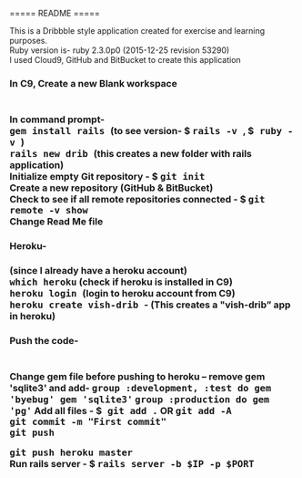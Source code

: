 ===== README =====

 This is a Dribbble style application created for exercise and learning purposes. <br>
 Ruby version is- ruby 2.3.0p0 (2015-12-25 revision 53290)<br>
I used Cloud9, GitHub and BitBucket to create this application<br>
 <h3>In C9, Create a new Blank workspace <h3/> <br>
 In command prompt-<br>
 <tt>gem install rails </tt>   (to see version- $ <tt>rails -v </tt>,  $<tt> ruby -v </tt>)<br>
<tt>rails new drib </tt>      (this creates a new folder with rails application)<br>
Initialize empty Git repository - $ <tt>git init</tt><br>
Create a new repository (GitHub & BitBucket)<br>
Check to see if all remote repositories connected - $ <tt>git remote -v show</tt><br>
Change Read Me file<br>

<h3>Heroku-<h3/> (since I already have a heroku account)<br>
<tt>which heroku</tt> (check if heroku is installed in C9)<br>
<tt>heroku login </tt>(login to heroku account from C9)<br>
<tt>heroku create vish-drib </tt>- (This creates a "vish-drib” app in heroku)<br>

<h3>Push the code-<h3/><br>
Change gem file before pushing to heroku – remove gem 'sqlite3' and add- 
<tt>group :development, :test do
    gem 'byebug'
    gem 'sqlite3'</tt>
<tt>group :production do
    gem 'pg'</tt>
Add all files - $<tt> git add .</tt>   OR <tt>git add -A</tt><br>
<tt>git commit -m "First commit"</tt><br>
<tt>git push</tt><br>

<tt>git push heroku master</tt><br>
Run rails server - $ <tt>rails server -b $IP -p $PORT</tt><br>
